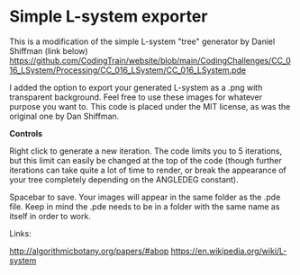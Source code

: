 # Simple L-system exporter
This is a modification of the simple L-system "tree" generator by Daniel Shiffman (link below)
https://github.com/CodingTrain/website/blob/main/CodingChallenges/CC_016_LSystem/Processing/CC_016_LSystem/CC_016_LSystem.pde

I added the option to export your generated L-system as a .png with transparent background. Feel free to use these images for whatever purpose you want to.
This code is placed under the MIT license, as was the original one by Dan Shiffman.

**Controls**

Right click to generate a new iteration. The code limits you to 5 iterations, but this limit can easily be changed at the top of the code (though further iterations can take quite a lot of time to render, or break the appearance of your tree completely depending on the ANGLEDEG constant).

Spacebar to save. Your images will appear in the same folder as the .pde file. Keep in mind the .pde needs to be in a folder with the same name as itself in order to work.

Links:

http://algorithmicbotany.org/papers/#abop
https://en.wikipedia.org/wiki/L-system
